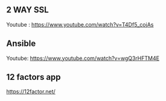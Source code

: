 ## 2 WAY SSL

Youtube : https://www.youtube.com/watch?v=T4Df5_cojAs

## Ansible

Youtube: https://www.youtube.com/watch?v=wgQ3rHFTM4E

## 12 factors app

https://12factor.net/

